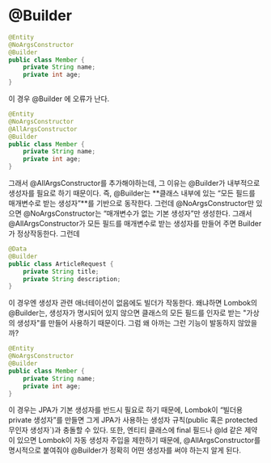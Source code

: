 # @Builder

```java
@Entity
@NoArgsConstructor
@Builder
public class Member {
    private String name;
    private int age;
}

```
이 경우 @Builder 에 오류가 난다.
```java
@Entity
@NoArgsConstructor
@AllArgsConstructor
@Builder
public class Member {
    private String name;
    private int age;
}

```
그래서 @AllArgsConstructor를 추가해야하는데, 그 이유는 @Builder가 내부적으로 생성자를 필요로 하기 때문이다. 즉, @Builder는 **클래스 내부에 있는 “모든 필드를 매개변수로 받는 생성자”**를 기반으로 동작한다. 그런데 @NoArgsConstructor만 있으면 @NoArgsConstructor는 “매개변수가 없는 기본 생성자”만 생성한다. 그래서 @AllArgsConstructor가 모든 필드를 매개변수로 받는 생성자를 만들어 주면 Builder가 정상작동한다. 그런데

```java
@Data
@Builder
public class ArticleRequest {
    private String title;
    private String description;
}

```
이 경우엔 생성자 관련 애너테이션이 없음에도 빌더가 작동한다. 왜냐하면 Lombok의 @Builder는, 생성자가 명시되어 있지 않으면 클래스의 모든 필드를 인자로 받는 "가상의 생성자"를 만들어 사용하기 때문이다. 그럼 왜 아까는 그런 기능이 발동하지 않았을까? 
```java
@Entity
@NoArgsConstructor
@Builder
public class Member {
    private String name;
    private int age;
}

```
이 경우는 JPA가 기본 생성자를 반드시 필요로 하기 때문에, Lombok이 “빌더용 private 생성자”를 만들면 그게 JPA가 사용하는 생성자 규칙(public 혹은 protected 무인자 생성자`)과 충돌할 수 있다. 또한, 엔티티 클래스에 final 필드나 @Id 같은 제약이 있으면 Lombok이 자동 생성자 주입을 제한하기 때문에, @AllArgsConstructor를 명시적으로 붙여줘야 @Builder가 정확히 어떤 생성자를 써야 하는지 알게 된다.